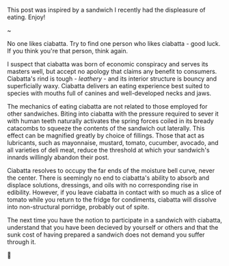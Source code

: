This post was inspired by a sandwich I recently had the displeasure of eating. Enjoy!

~

No one likes ciabatta. Try to find one person who likes ciabatta - good luck. If you think you're that person, think again.

I suspect that ciabatta was born of economic conspiracy and serves its masters well, but accept no apology that claims any benefit to consumers. Ciabatta's rind is tough - _leathery_ - and its interior structure is bouncy and superficially waxy. Ciabatta delivers an eating experience best suited to species with mouths full of canines and well-developed necks and jaws.

The mechanics of eating ciabatta are not related to those employed for other sandwiches. Biting into ciabatta with the pressure required to sever it with human teeth naturally activates the spring forces coiled in its bready catacombs to squeeze the contents of the sandwich out laterally. This effect can be magnified greatly by choice of fillings. Those that act as lubricants, such as mayonnaise, mustard, tomato, cucumber, avocado, and all varieties of deli meat, reduce the threshold at which your sandwich's innards willingly abandon their post.

Ciabatta resolves to occupy the far ends of the moisture bell curve, never the center. There is seemingly no end to ciabatta's ability to absorb and displace solutions, dressings, and oils with no corresponding rise in edibility. However, if you leave ciabatta in contact with so much as a slice of tomato while you return to the fridge for condiments, ciabatta will dissolve into non-structural porridge, probably out of spite.

The next time you have the notion to participate in a sandwich with ciabatta, understand that you have been decieved by yourself or others and that the sunk cost of having prepared a sandwich does not demand you suffer through it.

👋 
